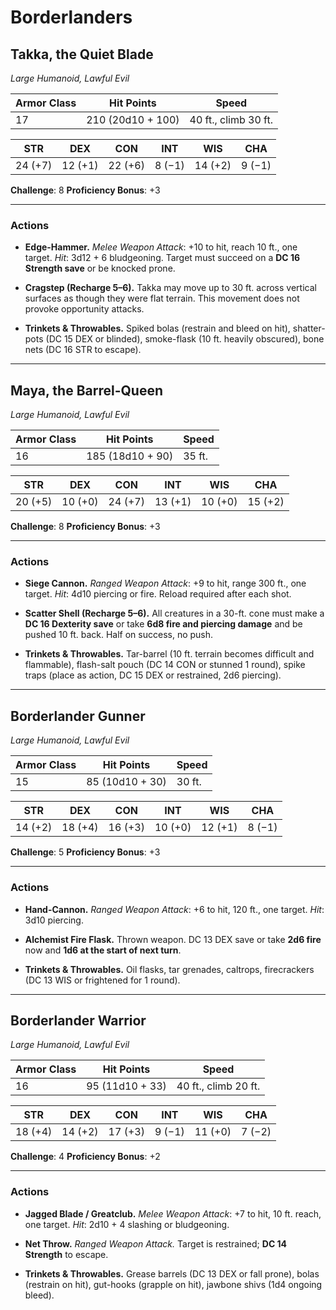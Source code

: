 # Borderlanders

## Takka, the Quiet Blade

_Large Humanoid, Lawful Evil_

| **Armor Class** | **Hit Points**    | **Speed**            |
| --------------- | ----------------- | -------------------- |
| 17              | 210 (20d10 + 100) | 40 ft., climb 30 ft. |

| STR     | DEX     | CON     | INT    | WIS     | CHA    |
| ------- | ------- | ------- | ------ | ------- | ------ |
| 24 (+7) | 12 (+1) | 22 (+6) | 8 (−1) | 14 (+2) | 9 (−1) |

**Challenge**: 8
**Proficiency Bonus**: +3

---

### Actions

- **Edge-Hammer.** _Melee Weapon Attack_: +10 to hit, reach 10 ft., one target.
  _Hit_: 3d12 + 6 bludgeoning. Target must succeed on a **DC 16 Strength save** or be knocked prone.

- **Cragstep (Recharge 5–6).** Takka may move up to 30 ft. across vertical surfaces as though they were flat terrain. This movement does not provoke opportunity attacks.

- **Trinkets & Throwables.** Spiked bolas (restrain and bleed on hit), shatter-pots (DC 15 DEX or blinded), smoke-flask (10 ft. heavily obscured), bone nets (DC 16 STR to escape).

---

## Maya, the Barrel-Queen

_Large Humanoid, Lawful Evil_

| **Armor Class** | **Hit Points**   | **Speed** |
| --------------- | ---------------- | --------- |
| 16              | 185 (18d10 + 90) | 35 ft.    |

| STR     | DEX     | CON     | INT     | WIS     | CHA     |
| ------- | ------- | ------- | ------- | ------- | ------- |
| 20 (+5) | 10 (+0) | 24 (+7) | 13 (+1) | 10 (+0) | 15 (+2) |

**Challenge**: 8
**Proficiency Bonus**: +3

---

### Actions

- **Siege Cannon.** _Ranged Weapon Attack_: +9 to hit, range 300 ft., one target.
  _Hit_: 4d10 piercing or fire. Reload required after each shot.

- **Scatter Shell (Recharge 5–6).** All creatures in a 30-ft. cone must make a **DC 16 Dexterity save** or take **6d8 fire and piercing damage** and be pushed 10 ft. back. Half on success, no push.

- **Trinkets & Throwables.** Tar-barrel (10 ft. terrain becomes difficult and flammable), flash-salt pouch (DC 14 CON or stunned 1 round), spike traps (place as action, DC 15 DEX or restrained, 2d6 piercing).

---

## Borderlander Gunner

_Large Humanoid, Lawful Evil_

| **Armor Class** | **Hit Points**  | **Speed** |
| --------------- | --------------- | --------- |
| 15              | 85 (10d10 + 30) | 30 ft.    |

| STR     | DEX     | CON     | INT     | WIS     | CHA    |
| ------- | ------- | ------- | ------- | ------- | ------ |
| 14 (+2) | 18 (+4) | 16 (+3) | 10 (+0) | 12 (+1) | 8 (−1) |

**Challenge**: 5
**Proficiency Bonus**: +3

---

### Actions

- **Hand-Cannon.** _Ranged Weapon Attack_: +6 to hit, 120 ft., one target.
  _Hit_: 3d10 piercing.

- **Alchemist Fire Flask.** Thrown weapon. DC 13 DEX save or take **2d6 fire** now and **1d6 at the start of next turn**.

- **Trinkets & Throwables.** Oil flasks, tar grenades, caltrops, firecrackers (DC 13 WIS or frightened for 1 round).

---

## Borderlander Warrior

_Large Humanoid, Lawful Evil_

| **Armor Class** | **Hit Points**  | **Speed**            |
| --------------- | --------------- | -------------------- |
| 16              | 95 (11d10 + 33) | 40 ft., climb 20 ft. |

| STR     | DEX     | CON     | INT    | WIS     | CHA    |
| ------- | ------- | ------- | ------ | ------- | ------ |
| 18 (+4) | 14 (+2) | 17 (+3) | 9 (−1) | 11 (+0) | 7 (−2) |

**Challenge**: 4
**Proficiency Bonus**: +2

---

### Actions

- **Jagged Blade / Greatclub.** _Melee Weapon Attack_: +7 to hit, 10 ft. reach, one target.
  _Hit_: 2d10 + 4 slashing or bludgeoning.

- **Net Throw.** _Ranged Weapon Attack._ Target is restrained; **DC 14 Strength** to escape.

- **Trinkets & Throwables.** Grease barrels (DC 13 DEX or fall prone), bolas (restrain on hit), gut-hooks (grapple on hit), jawbone shivs (1d4 ongoing bleed).
